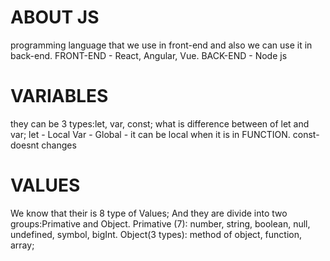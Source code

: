 # ABOUT JS
programming language that we use in front-end and also we can use it in back-end.
FRONT-END - React, Angular, Vue.
BACK-END - Node js
# VARIABLES
they can be 3 types:let, var, const;
what is difference between of let and var;
let - Local
Var - Global - it can be local when it is in FUNCTION.
const-doesnt changes
# VALUES
We know that their is  8 type of Values;
And they are divide into two groups:Primative and Object.
Primative (7): number, string, boolean, null, undefined, symbol, bigInt.
Object(3 types): method of object, function, array;

